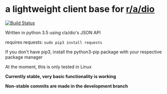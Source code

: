 # **a lightweight client base for [r/a/dio](https://r-a-d.io)** 

[![Build Status](https://travis-ci.org/solinium/r-a-d.io-base.svg?branch=master)](https://travis-ci.org/solinium/r-a-d.io-base)

Written in python 3.5 using r/a/dio's JSON API

requires requests:
`sudo pip3 install requests`

If you don't have pip3, install the python3-pip package with your respective package manager

At the moment, this is only tested in Linux

**Currently stable, very basic functionality is working**

**Non-stable commits are made in the development branch**